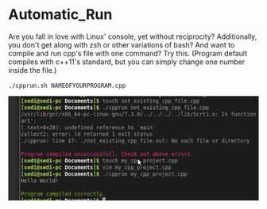 # Automatic_Run
Are you fall in love with Linux' console, yet without reciprocity? Additionally, you don't get along with zsh or other variations of bash?
And want to compile and run cpp's file with one command? Try this. (Program default compiles with c++11's standard, but you can simply change one number inside the file.)
```
./cpprun.sh NAMEOFYOURPROGRAM.cpp
```

![alt text](https://github.com/Sedisan/Automatic_Run/blob/master/Screen.png)
